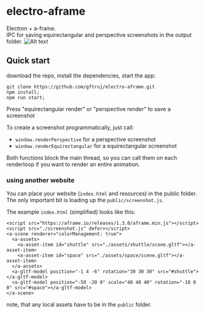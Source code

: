 # electro-aframe

Electron + a-frame.<br>
IPC for saving equirectangular and perspective screenshots in the output folder.
![Alt text](sample/render-perspective-1663347683003.png "Optional title")

## Quick start

download the repo, install the dependencies, start the app:

    git clone https://github.com/gftruj/electro-aframe.git
    npm install;
    npm run start;

Press "equirectangular render" or "perspective render" to save a screenshot

To create a screenshot programmatically, just call:
- `window.renderPerspective` for a perspective screenshot
- `window.renderEquirectangular` for a equirectangular screenshot

Both functions block the main thread, so you can call them on each renderloop if you want to render an entire animation.

### using another website

You can place your website (`index.html` and resources) in the public folder. The only important bit is loading up the `public/screenshot.js`.

The example `index.html` (simplified) looks like this:

    <script src="https://aframe.io/releases/1.3.0/aframe.min.js"></script>
    <script src="./screenshot.js" defer></script>
    <a-scene renderer="colorManagement: true">
      <a-assets>
        <a-asset-item id="shuttle" src="./assets/shuttle/scene.gltf"></a-asset-item>
        <a-asset-item id="space" src="./assets/space/scene.gltf"></a-asset-item>
      </a-assets>
      <a-gltf-model position="-1 4 -6" rotation="30 30 30" src="#shuttle"></a-gltf-model>
      <a-gltf-model position="-50 -20 0" scale="40 40 40" rotation="-10 0 0" src="#space"></a-gltf-model>
    </a-scene>

note, that any local assets have to be in the `public` folder.
